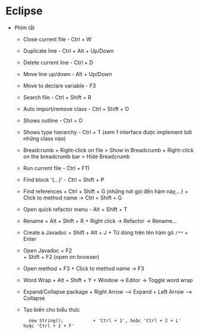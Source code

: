 # Eclipse

- Phím tắt

	- Close current file			- Ctrl + W

	- Duplicate line				- Ctrl + Alt + Up/Down

	- Delete current line			- Ctrl + D

	- Move line up/down				- Alt + Up/Down

	- Move to declare variable 		- F3

	- Search file					- Ctrl + Shift + R

	- Auto import/remove class		- Ctrl + Shift + O

	- Shows outline					- Ctrl + O

	- Shows type hierarchy			- Ctrl + T (xem 1 interface được implement bởi những class nào)

	- Breadcrumb					+ Right-click on file > Show in Breadcrumb
									+ Right-click on the breadcrumb bar > Hide Breadcrumb

	- Run current file				- Ctrl + F11
	
	- Find block '{...}'			- Ctrl + Shift + P
	
	- Find references				+ Ctrl + Shift + G (những nơi gọi đến hàm này,...)
								  	+ Click to method name -> Ctrl + Shift + G

	- Open quick refactor menu		- Alt + Shift + T

	- Rename						+ Alt + Shift + R
									+ Right click -> Refactor -> Rename...

	- Create a Javadoc				+ Shift + Alt + J
								  	+ Từ dòng trên tên hàm gõ `/**` + Enter

	- Open Javadoc					+ F2	
									+ Shift + F2 (open on browser)

	- Open method					+ F3
									+ Click to method name -> F3

	- Word Wrap						+ Alt + Shift + Y
								  	+ Window -> Editor -> Toggle word wrap

	- Expand/Collapse package		+ Right Arrow	--> Expand
									+ Left Arrow 	--> Collapse

	- Tạo biến cho biểu thức

			new String(); 			+ 'Ctrl + 1', hoặc 'Ctrl + 2 + L' hoặc 'Ctrl + 2 + F'

